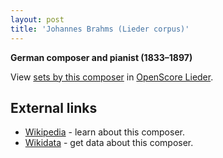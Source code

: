 ```yaml
---
layout: post
title: 'Johannes Brahms (Lieder corpus)'
---
```


__German composer and pianist (1833–1897)__

View [sets by this composer] in [OpenScore Lieder].

[sets by this composer]: https://musescore.com/openscore-lieder-corpus/sets?order=title&text=Brahms,+Johannes
[OpenScore Lieder]: https://musescore.com/openscore-lieder-corpus

## External links

- [Wikipedia] - learn about this composer.
- [Wikidata] - get data about this composer.

[Wikipedia]: https://en.wikipedia.org/wiki/Johannes_Brahms
[Wikidata]: https://www.wikidata.org/wiki/Q7294

